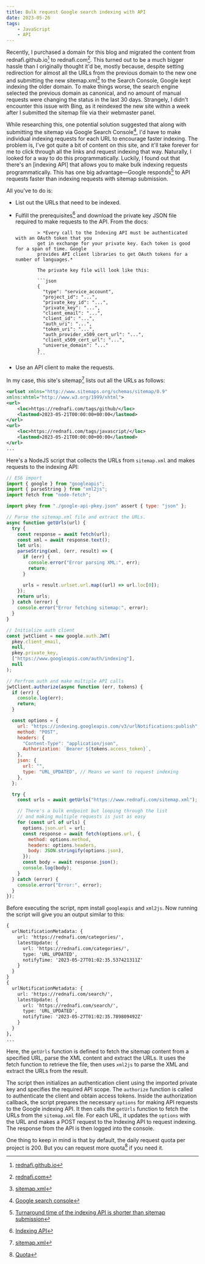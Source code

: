 ```yaml
---
title: Bulk request Google search indexing with API
date: 2023-05-26
tags:
    - JavaScript
    - API
---
```


Recently, I purchased a domain for this blog and migrated the content from
rednafi.github.io[^1] to rednafi.com[^2]. This turned out to be a much bigger hassle than I
originally thought it'd be, mostly because, despite setting redirection for almost all the
URLs from the previous domain to the new one and submitting the new sitemap.xml[^3] to the
Search Console, Google kept indexing the older domain. To make things worse, the search
engine selected the previous domain as canonical, and no amount of manual requests were
changing the status in the last 30 days. Strangely, I didn't encounter this issue with Bing,
as it reindexed the new site within a week after I submitted the sitemap file via their
webmaster panel.

While researching this, one potential solution suggested that along with submitting the
sitemap via Google Search Console[^4], I'd have to make individual indexing requests for
each URL to encourage faster indexing. The problem is, I've got quite a bit of content on
this site, and it'll take forever for me to click through all the links and request indexing
that way. Naturally, I looked for a way to do this programmatically. Luckily, I found out
that there's an [indexing API] that allows you to make bulk indexing requests
programmatically. This has one big advantage—Google responds[^5] to API requests faster than
indexing requests with sitemap submission.

All you've to do is:

-   List out the URLs that need to be indexed.
-   Fulfill the prerequisites[^6] and download the private key JSON file required to make
    requests to the API. From the docs:

                > *Every call to the Indexing API must be authenticated with an OAuth token that you
                get in exchange for your private key. Each token is good for a span of time. Google
                provides API client libraries to get OAuth tokens for a number of languages.*

                The private key file will look like this:

                ```json
                {
                  "type": "service_account",
                  "project_id": "...",
                  "private_key_id": "...",
                  "private_key": "...",
                  "client_email": "...",
                  "client_id": "...",
                  "auth_uri": "...",
                  "token_uri": "...",
                  "auth_provider_x509_cert_url": "...",
                  "client_x509_cert_url": "...",
                  "universe_domain": "..."
                }
                ```

-   Use an API client to make the requests.

In my case, this site's sitemap[^3] lists out all the URLs as follows:

```xml
<urlset xmlns="http://www.sitemaps.org/schemas/sitemap/0.9"
xmlns:xhtml="http://www.w3.org/1999/xhtml">
<url>
    <loc>https://rednafi.com/tags/github/</loc>
    <lastmod>2023-05-21T00:00:00+00:00</lastmod>
</url>
<url>
    <loc>https://rednafi.com/tags/javascript/</loc>
    <lastmod>2023-05-21T00:00:00+00:00</lastmod>
</url>
...
```

Here's a NodeJS script that collects the URLs from `sitemap.xml` and makes requests to the
indexing API:

```js
// ES6 import
import { google } from "googleapis";
import { parseString } from "xml2js";
import fetch from "node-fetch";

import pkey from "./google-api-pkey.json" assert { type: "json" };

// Parse the sitemap.xml file and extract the URLs.
async function getUrls(url) {
  try {
    const response = await fetch(url);
    const xml = await response.text();
    let urls;
    parseString(xml, (err, result) => {
      if (err) {
        console.error("Error parsing XML:", err);
        return;
      }

      urls = result.urlset.url.map((url) => url.loc[0]);
    });
    return urls;
  } catch (error) {
    console.error("Error fetching sitemap:", error);
  }
}

// Initialize auth client
const jwtClient = new google.auth.JWT(
  pkey.client_email,
  null,
  pkey.private_key,
  ["https://www.googleapis.com/auth/indexing"],
  null
);

// Perfrom auth and make multiple API calls
jwtClient.authorize(async function (err, tokens) {
  if (err) {
    console.log(err);
    return;
  }

  const options = {
    url: "https://indexing.googleapis.com/v3/urlNotifications:publish",
    method: "POST",
    headers: {
      "Content-Type": "application/json",
      Authorization: `Bearer ${tokens.access_token}`,
    },
    json: {
      url: "",
      type: "URL_UPDATED", // Means we want to request indexing
    },
  };

  try {
    const urls = await getUrls("https://www.rednafi.com/sitemap.xml");

    // There's a bulk endpoint but looping through the list
    // and making multiple requests is just as easy
    for (const url of urls) {
      options.json.url = url;
      const response = await fetch(options.url, {
        method: options.method,
        headers: options.headers,
        body: JSON.stringify(options.json),
      });
      const body = await response.json();
      console.log(body);
    }
  } catch (error) {
    console.error("Error:", error);
  }
});
```

Before executing the script, npm install `googleapis` and `xml2js`. Now running the script
will give you an output similar to this:

```txt
{
  urlNotificationMetadata: {
    url: 'https://rednafi.com/categories/',
    latestUpdate: {
      url: 'https://rednafi.com/categories/',
      type: 'URL_UPDATED',
      notifyTime: '2023-05-27T01:02:35.537421311Z'
    }
  }
}
{
  urlNotificationMetadata: {
    url: 'https://rednafi.com/search/',
    latestUpdate: {
      url: 'https://rednafi.com/search/',
      type: 'URL_UPDATED',
      notifyTime: '2023-05-27T01:02:35.789809492Z'
    }
  }
},
...
```

Here, the `getUrls` function is defined to fetch the sitemap content from a specified URL,
parse the XML content and extract the URLs. It uses the fetch function to retrieve the file,
then uses `xml2js` to parse the XML and extract the URLs from the result.

The script then initializes an authentication client using the imported private key and
specifies the required API scope. The `authorize` function is called to authenticate the
client and obtain access tokens. Inside the authorization callback, the script prepares the
necessary `options` for making API requests to the Google indexing API. It then calls the
`getUrls` function to fetch the URLs from the `sitemap.xml` file. For each URL, it updates
the `options` with the URL and makes a POST request to the Indexing API to request indexing.
The response from the API is then logged into the console.

One thing to keep in mind is that by default, the daily request quota per project is 200.
But you can request more quota[^7] if you need it.

[^1]: [rednafi.github.io](https://rednafi.github.io)
[^2]: [rednafi.com](/)
[^3]: [sitemap.xml](/sitemap.xml)
[^4]: [Google search console](https://search.google.com/search-console/about)
[^5]:
    [Turnaround time of the indexing API is shorter than sitemap submission](https://developers.google.com/search/apis/indexing-api/v3/quickstart#sitemaps)

[^6]: [Indexing API](https://developers.google.com/search/apis/indexing-api/v3/quickstart)
[^7]: [Quota](https://developers.google.com/search/apis/indexing-api/v3/quota-pricing)
